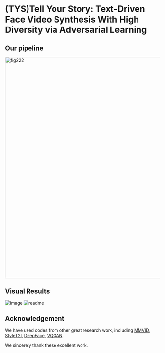 # (TYS)Tell Your Story: Text-Driven Face Video Synthesis With High Diversity via Adversarial Learning 

## Our pipeline
<img width="721" alt="fig222" src="https://github.com/sunmeng7/TYS/assets/50901976/dd6f03f5-d209-41ce-a051-19e27b2fb984">


## Visual Results
![image](https://github.com/sunmeng7/TYS/tree/master/picture/readme.gif)
![readme](https://github.com/sunmeng7/TYS/assets/50901976/96252d80-f97e-474b-b587-88739165ae02)

## Acknowledgement
We have used codes from other great research work, including 
[MMVID](https://github.com/snap-research/MMVID), 
[StyleT2I](https://github.com/zhihengli-UR/StyleT2I),
[DeepFace](https://github.com/serengil/deepface), 
[VQGAN](https://github.com/CompVis/taming-transformers).

We sincerely thank these excellent work.
